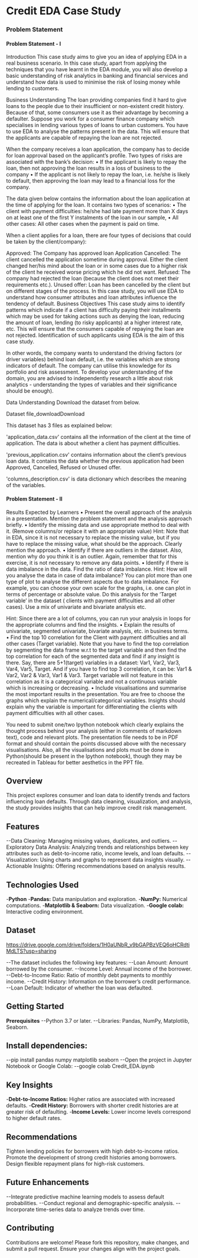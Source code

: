# Credit EDA Case Study

### Problem Statement

#### Problem Statement - I 
Introduction This case study aims to give you an idea of applying EDA in a real business scenario. In this case study, apart from applying the techniques that you have learnt in the EDA module, you will also develop a basic understanding of risk analytics in banking and financial services and understand how data is used to minimise the risk of losing money while lending to customers.

Business Understanding The loan providing companies find it hard to give loans to the people due to their insufficient or non-existent credit history. Because of that, some consumers use it as their advantage by becoming a defaulter. Suppose you work for a consumer finance company which specialises in lending various types of loans to urban customers. You have to use EDA to analyse the patterns present in the data. This will ensure that the applicants are capable of repaying the loan are not rejected.

When the company receives a loan application, the company has to decide for loan approval based on the applicant’s profile. Two types of risks are associated with the bank’s decision: • If the applicant is likely to repay the loan, then not approving the loan results in a loss of business to the company • If the applicant is not likely to repay the loan, i.e. he/she is likely to default, then approving the loan may lead to a financial loss for the company.

The data given below contains the information about the loan application at the time of applying for the loan. It contains two types of scenarios: • The client with payment difficulties: he/she had late payment more than X days on at least one of the first Y instalments of the loan in our sample, • All other cases: All other cases when the payment is paid on time.

When a client applies for a loan, there are four types of decisions that could be taken by the client/company):

Approved: The Company has approved loan Application
Cancelled: The client cancelled the application sometime during approval. Either the client changed her/his mind about the loan or in some cases due to a higher risk of the client he received worse pricing which he did not want.
Refused: The company had rejected the loan (because the client does not meet their requirements etc.).
Unused offer: Loan has been cancelled by the client but on different stages of the process. In this case study, you will use EDA to understand how consumer attributes and loan attributes influence the tendency of default.
Business Objectives This case study aims to identify patterns which indicate if a client has difficulty paying their installments which may be used for taking actions such as denying the loan, reducing the amount of loan, lending (to risky applicants) at a higher interest rate, etc. This will ensure that the consumers capable of repaying the loan are not rejected. Identification of such applicants using EDA is the aim of this case study.

In other words, the company wants to understand the driving factors (or driver variables) behind loan default, i.e. the variables which are strong indicators of default. The company can utilise this knowledge for its portfolio and risk assessment. To develop your understanding of the domain, you are advised to independently research a little about risk analytics - understanding the types of variables and their significance should be enough).

Data Understanding Download the dataset from below.

Dataset file_downloadDownload

This dataset has 3 files as explained below:

'application_data.csv' contains all the information of the client at the time of application. The data is about whether a client has payment difficulties.

'previous_application.csv' contains information about the client’s previous loan data. It contains the data whether the previous application had been Approved, Cancelled, Refused or Unused offer.

'columns_description.csv' is data dictionary which describes the meaning of the variables.

#### Problem Statement - II

Results Expected by Learners • Present the overall approach of the analysis in a presentation. Mention the problem statement and the analysis approach briefly. • Identify the missing data and use appropriate method to deal with it. (Remove columns/or replace it with an appropriate value) Hint: Note that in EDA, since it is not necessary to replace the missing value, but if you have to replace the missing value, what should be the approach. Clearly mention the approach. • Identify if there are outliers in the dataset. Also, mention why do you think it is an outlier. Again, remember that for this exercise, it is not necessary to remove any data points. • Identify if there is data imbalance in the data. Find the ratio of data imbalance. Hint: How will you analyse the data in case of data imbalance? You can plot more than one type of plot to analyse the different aspects due to data imbalance. For example, you can choose your own scale for the graphs, i.e. one can plot in terms of percentage or absolute value. Do this analysis for the ‘Target variable’ in the dataset ( clients with payment difficulties and all other cases). Use a mix of univariate and bivariate analysis etc.

Hint: Since there are a lot of columns, you can run your analysis in loops for the appropriate columns and find the insights. • Explain the results of univariate, segmented univariate, bivariate analysis, etc. in business terms. • Find the top 10 correlation for the Client with payment difficulties and all other cases (Target variable). Note that you have to find the top correlation by segmenting the data frame w.r.t to the target variable and then find the top correlation for each of the segmented data and find if any insight is there. Say, there are 5+1(target) variables in a dataset: Var1, Var2, Var3, Var4, Var5, Target. And if you have to find top 3 correlation, it can be: Var1 & Var2, Var2 & Var3, Var1 & Var3. Target variable will not feature in this correlation as it is a categorical variable and not a continuous variable which is increasing or decreasing.
• Include visualisations and summarise the most important results in the presentation. You are free to choose the graphs which explain the numerical/categorical variables. Insights should explain why the variable is important for differentiating the clients with payment difficulties with all other cases.

You need to submit one/two Ipython notebook which clearly explains the thought process behind your analysis (either in comments of markdown text), code and relevant plots. The presentation file needs to be in PDF format and should contain the points discussed above with the necessary visualisations. Also, all the visualisations and plots must be done in Python(should be present in the Ipython notebook), though they may be recreated in Tableau for better aesthetics in the PPT file.

## Overview
This project explores consumer and loan data to identify trends and factors influencing loan defaults. Through data cleaning, visualization, and analysis, the study provides insights that can help improve credit risk management.

## Features
--Data Cleaning: Managing missing values, duplicates, and outliers.
--Exploratory Data Analysis: Analyzing trends and relationships between key attributes such as debt-to-income ratio, income levels, and loan defaults.
--Visualization: Using charts and graphs to represent data insights visually.
--Actionable Insights: Offering recommendations based on analysis results.

## Technologies Used
-**Python**
-**Pandas:** Data manipulation and exploration.
-**NumPy:** Numerical computations.
-**Matplotlib & Seaborn:** Data visualization.
-**Google colab:** Interactive coding environment.

## Dataset
https://drive.google.com/drive/folders/1H0aUNbR_v9bGAPBzVEQ6oHCRdtiMdLTS?usp=sharing

--The dataset includes the following key features:
--Loan Amount: Amount borrowed by the consumer.
--Income Level: Annual income of the borrower.
--Debt-to-Income Ratio: Ratio of monthly debt payments to monthly income.
--Credit History: Information on the borrower’s credit performance.
--Loan Default: Indicator of whether the loan was defaulted.

## Getting Started
**Prerequisites**
--Python 3.7 or later.
--Libraries: Pandas, NumPy, Matplotlib, Seaborn.

## Install dependencies:

--pip install pandas numpy matplotlib seaborn
--Open the project in Jupyter Notebook or Google Colab:
--google colab Credit_EDA.ipynb

## Key Insights
-**Debt-to-Income Ratios:** Higher ratios are associated with increased defaults.
-**Credit History:** Borrowers with shorter credit histories are at greater risk of defaulting.
-**Income Levels:** Lower income levels correspond to higher default rates.

## Recommendations

Tighten lending policies for borrowers with high debt-to-income ratios.
Promote the development of strong credit histories among borrowers.
Design flexible repayment plans for high-risk customers.

## Future Enhancements

--Integrate predictive machine learning models to assess default probabilities.
--Conduct regional and demographic-specific analysis.
--Incorporate time-series data to analyze trends over time.

## Contributing
Contributions are welcome! Please fork this repository, make changes, and submit a pull request. Ensure your changes align with the project goals.
